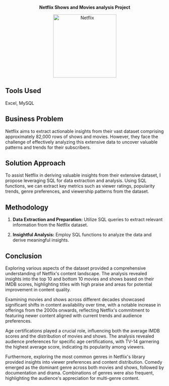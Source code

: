 <p align="center">
  <b>Netflix Shows and Movies analysis Project</b>
</p>
<p align="center">
  <img src="https://upload.wikimedia.org/wikipedia/commons/f/ff/Netflix-new-icon.png" alt="Netflix " width="200" height="200">
</p>

## Tools Used

Excel, MySQL

## Business Problem

Netflix aims to extract actionable insights from their vast dataset comprising approximately 82,000 rows of shows and movies. However, they face the challenge of effectively analyzing this extensive data to uncover valuable patterns and trends for their subscribers.

## Solution Approach

To assist Netflix in deriving valuable insights from their extensive dataset, I propose leveraging SQL for data extraction and analysis. Using SQL functions, we can extract key metrics such as viewer ratings, popularity trends, genre preferences, and viewership patterns from the dataset.

## Methodology

1. **Data Extraction and Preparation:**
   Utilize SQL queries to extract relevant information from the Netflix dataset.

2. **Insightful Analysis:**
   Employ SQL functions to analyze the data and derive meaningful insights.

## Conclusion

Exploring various aspects of the dataset provided a comprehensive understanding of Netflix's content landscape. The analysis revealed insights into the top 10 and bottom 10 movies and shows based on their IMDB scores, highlighting titles with high praise and areas for potential improvement in content quality.

Examining movies and shows across different decades showcased significant shifts in content availability over time, with a notable increase in offerings from the 2000s onwards, reflecting Netflix's commitment to featuring newer content aligned with current trends and audience preferences.

Age certifications played a crucial role, influencing both the average IMDB scores and the distribution of movies and shows. The analysis revealed audience preferences for specific age certifications, with TV-14 garnering the highest average score, indicating its popularity among viewers.

Furthermore, exploring the most common genres in Netflix's library provided insights into viewer preferences and content distribution. Comedy emerged as the dominant genre across both movies and shows, followed by documentation and drama. Combinations of genres were also frequent, highlighting the audience's appreciation for multi-genre content.

